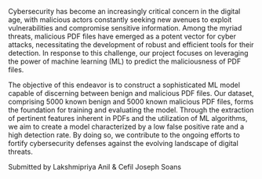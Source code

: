 Cybersecurity has become an increasingly critical concern in the digital age, with malicious
actors constantly seeking new avenues to exploit vulnerabilities and compromise sensitive
information. Among the myriad threats, malicious PDF files have emerged as a potent vector for
cyber attacks, necessitating the development of robust and efficient tools for their detection. In
response to this challenge, our project focuses on leveraging the power of machine learning
(ML) to predict the maliciousness of PDF files.

The objective of this endeavor is to construct a sophisticated ML model capable of discerning
between benign and malicious PDF files. Our dataset, comprising 5000 known benign and 5000
known malicious PDF files, forms the foundation for training and evaluating the model. Through
the extraction of pertinent features inherent in PDFs and the utilization of ML algorithms, we aim
to create a model characterized by a low false positive rate and a high detection rate. By doing
so, we contribute to the ongoing efforts to fortify cybersecurity defenses against the evolving
landscape of digital threats.

Submitted by Lakshmipriya Anil & Cefil Joseph Soans
